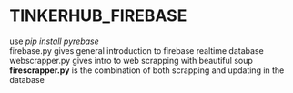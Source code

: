 # TINKERHUB_FIREBASE
use <i>pip install pyrebase</i><br>
firebase.py gives general introduction to firebase realtime database<br>
webscrapper.py gives intro to web scrapping with beautiful soup <br>
<b>firescrapper.py</b> is the combination of both scrapping and updating in the database<br>
